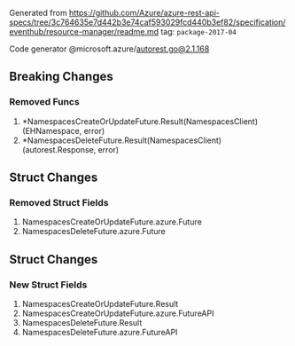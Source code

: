 Generated from https://github.com/Azure/azure-rest-api-specs/tree/3c764635e7d442b3e74caf593029fcd440b3ef82/specification/eventhub/resource-manager/readme.md tag: `package-2017-04`

Code generator @microsoft.azure/autorest.go@2.1.168

## Breaking Changes

### Removed Funcs

1. *NamespacesCreateOrUpdateFuture.Result(NamespacesClient) (EHNamespace, error)
1. *NamespacesDeleteFuture.Result(NamespacesClient) (autorest.Response, error)

## Struct Changes

### Removed Struct Fields

1. NamespacesCreateOrUpdateFuture.azure.Future
1. NamespacesDeleteFuture.azure.Future

## Struct Changes

### New Struct Fields

1. NamespacesCreateOrUpdateFuture.Result
1. NamespacesCreateOrUpdateFuture.azure.FutureAPI
1. NamespacesDeleteFuture.Result
1. NamespacesDeleteFuture.azure.FutureAPI
